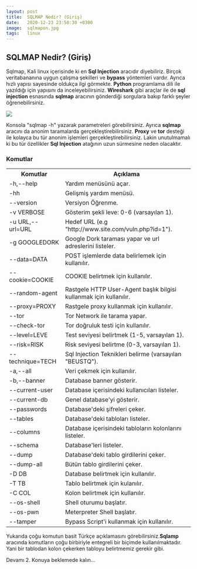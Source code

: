 ```yaml
---
layout: post
title:  SQLMAP Nedir? (Giriş) 
date:   2020-12-23 23:50:30 +0300
image:  sqlmapon.jpg
tags:   linux
---
```

## SQLMAP Nedir? (Giriş)
Sqlmap, Kali linux içerisinde ki en <b>Sql Injection</b> aracıdır diyebiliriz. Birçok veritabananına uygun çalışma şekilleri ve 
<b>bypass</b> yöntemleri vardır. Ayrıca hızlı yapısı sayesinde oldukça ilgi görmekte. <b>Python</b> programlama dili ile yazıldığı için yapısını da inceleyebilirsiniz.
<b>Wireshark</b> gibi araçlar ile de <b>sql injection</b> esnasında <b>sqlmap</b> aracının gönderdiği sorgulara bakıp farklı şeyler öğrenebilirsiniz. 

![]({{site.baseurl}}/img/sqlmap.jpg)

Konsola "sqlmap -h" yazarak parametreleri görebilirsiniz. Ayrıca <b>sqlmap</b> aracını da anonim taramalarda gerçekleştirebilirsiniz.
<b>Proxy</b> ve <b>tor</b> desteği ile kolayca bu tür anonim işlemleri gerçekleştirebilirsiniz. Lakin unutulmamalı ki bu tür 
özellikler <b>Sql Injection</b> atağının uzun sürmesine neden olacaktır.
### Komutlar

<div class="table-container">
  <table>
    <tr><th>Komutlar</th><th>Açıklama</th></tr>
    <tr><td>-h,--help</td><td>Yardım menüsünü açar.</td></tr>
    <tr><td>-hh</td><td>Gelişmiş yardım menüsü.</td></tr>
    <tr><td>--version</td><td>Versiyon Öğrenme.</td></tr>
    <tr><td>-v VERBOSE</td><td>Gösterim şekli leve: 0-6 (varsayılan 1).</td></tr>
    <tr><td>-u URL,--url=URL</td><td>Hedef URL (e.g "http://www.site.com/vuln.php?id=1").</td></tr>
    <tr><td>-g GOOGLEDORK</td><td>Google Dork taraması yapar ve url adreslerini listeler.</td></tr>
	<tr><td>--data=DATA</td><td>POST işlemlerde data belirlemek için kullanılır.</td></tr>
	<tr><td>--cookie=COOKIE</td><td>COOKIE belirtmek için kullanılır.</td></tr>
	<tr><td>--random-agent</td><td>Rastgele HTTP User-Agent başlık bilgisi kullanmak için kullanılır.</td></tr>
	<tr><td>--proxy=PROXY</td><td>Rastgele proxy kullanmak için kullanılır.</td></tr>
	<tr><td>--tor</td><td>Tor Network ile tarama yapar.</td></tr>
	<tr><td>--check-tor</td><td>Tor doğruluk testi için kullanılır.</td></tr>
	<tr><td>--level=LEVE</td><td>Test seviyesi belirtmek (1-5, varsayılan 1).</td></tr>
	<tr><td>--risk=RISK</td><td>Risk seviyesi belirtme (0-3, varsayılan 1).</td></tr>
	<tr><td>--technique=TECH</td><td>Sql Injection Teknikleri belirme (varsayılan "BEUSTQ").</td></tr>
	<tr><td>-a,--all</td><td>Veri çekmek için kullanılır.</td></tr>
	<tr><td>-b,--banner</td><td>Database banner gösterir.</td></tr>
	<tr><td>--current-user</td><td>Database içerisindeki kullanıcıları listeler.</td></tr>
	<tr><td>--current-db</td><td>Genel database'yi gösterir.</td></tr>
	<tr><td>--passwords</td><td>Database'deki şifreleri çeker.</td></tr>
	<tr><td>--tables</td><td>Database'deki tabloları listeler.</td></tr>
	<tr><td>--columns</td><td>Database içerisindeki tabloların kolonlarını listeler.</td></tr>
	<tr><td>--schema</td><td>Database'leri listeler.</td></tr>
	<tr><td>--dump</td><td>Database'deki tablo girdilerini çeker.</td></tr>
	<tr><td>--dump-all</td><td>Bütün tablo girdilerini çeker.</td></tr>
	<tr><td>-D DB</td><td>Database belirtmek için kullanılır.</td></tr>
	<tr><td>-T TB</td><td>Tablo belirtmek için kulanılır.</td></tr>
	<tr><td>-C COL</td><td>Kolon belirtmek için kullanılır.</td></tr>
	<tr><td>--os-shell</td><td>Shell oturumu başlatır.</td></tr>
	<tr><td>--os-pwn</td><td>Meterpreter Shell başlatır.</td></tr>
	<tr><td>--tamper</td><td>Bypass Script'i kullanmak için kullanılır.</td></tr>
  </table>
</div>

Yukarıda çoğu komutun basit Türkçe açıklamasını görebilirsiniz.<b>Sqlamp</b> aracında komutların çoğu birbiriyle entegreli
bir biçimde kullanılmaktadır. Yani bir tablodan kolon çekerken tabloyu belirtmemiz gerekir gibi.

Devamı 2. Konuya beklemede kalın...